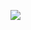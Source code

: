![](https://scontent.xx.fbcdn.net/v/t1.15752-9/95554383_2582245575384860_3352043445622407168_n.png?_nc_cat=109&ccb=1-5&_nc_sid=aee45a&_nc_ohc=0lNolgdYnp8AX9btiaF&_nc_ad=z-m&_nc_cid=0&_nc_ht=scontent.xx&oh=7c886910b5a7295fd2a3331991d08075&oe=617C40CD)